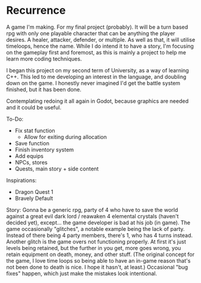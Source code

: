 # Recurrence
A game I'm making. For my final project (probably).
It will be a turn based rpg with only one playable character that can be anything the player desires. A healer, attacker, defender, or multiple.
As well as that, it will utilise timeloops, hence the name. 
While I do intend it to have a story, I'm focusing on the gameplay first and foremost, as this is mainly a project to help me learn more coding techniques.

I began this project on my second term of University, as a way of learning C++. This led to me developing an interest in the language, and doubling down on the game. 
I honestly never imagined I'd get the battle system finished, but it has been done. 

Contemplating redoing it all again in Godot, because graphics are needed and it could be useful.

To-Do:
- Fix stat function
    - Allow for exiting during allocation 
- Save function
- Finish inventory system
- Add equips
- NPCs, stores
- Quests, main story + side content

Inspirations:
- Dragon Quest 1
- Bravely Default

Story:
Gonna be a generic rpg, party of 4 who have to save the world against a great evil dark lord / reawaken 4 elemental crystals (haven't decided yet), except... the game developer is bad at his job (in game). The game occasionally "glitches", a notable example being the lack of party. Instead of there being 4 party members, there's 1, who has 4 turns instead. Another glitch is the game overs not functioning properly. At first it's just levels being retained, but the further in you get, more goes wrong, you retain equipment on death, money, and other stuff. (The original concept for the game, I love time loops so being able to have an in-game reason that's not been done to death is nice. I hope it hasn't, at least.) Occasional "bug fixes" happen, which just make the mistakes look intentional.
